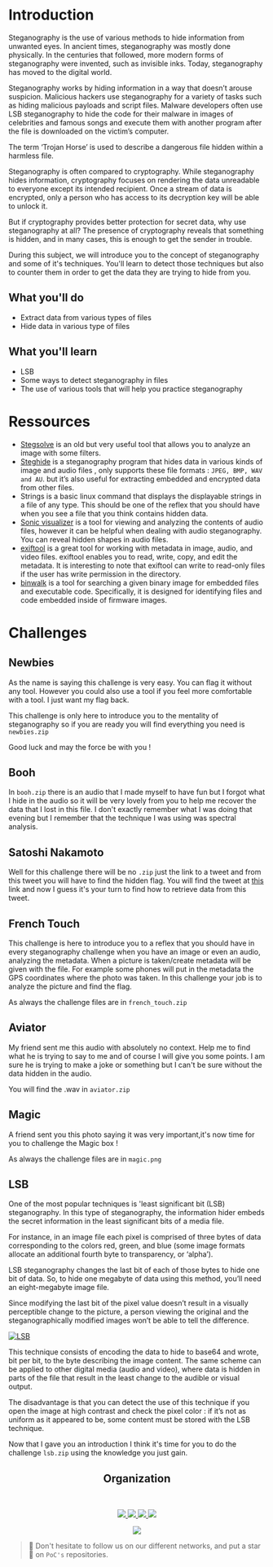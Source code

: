 # Introduction
Steganography is the use of various methods to hide information from unwanted eyes. In ancient times, steganography was mostly done physically. In the centuries that followed, more modern forms of steganography were invented, such as invisible inks. Today, steganography has moved to the digital world.

Steganography works by hiding information in a way that doesn’t arouse suspicion. Malicious hackers use steganography for a variety of tasks such as hiding malicious payloads and script files. Malware developers often use LSB steganography to hide the code for their malware in images of celebrities and famous songs and execute them with another program after the file is downloaded on the victim’s computer.

The term ‘Trojan Horse’ is used to describe a dangerous file hidden within a harmless file. 

Steganography is often compared to cryptography. While steganography hides information, cryptography focuses on rendering the data unreadable to everyone except its intended recipient. Once a stream of data is encrypted, only a person who has access to its decryption key will be able to unlock it.

But if cryptography provides better protection for secret data, why use steganography at all?
The presence of cryptography reveals that something is hidden, and in many cases, this is enough to get the sender in trouble.

During this subject, we will introduce you to the concept of steganography and some of it's techniques. 
You'll learn to detect those techniques but also to counter them in order to get the data they are trying to hide from you.

## What you'll do

 - Extract data from various types of files
-  Hide data in various type of files

## What you'll learn

- LSB
- Some ways to detect steganography in files
- The use of various tools that will help you practice steganography

# [](https://github.com/PoCInnovation/Pool2021/blob/master/Security/Steganography/README.md#useful-tools) Ressources
 - [Stegsolve](https://www.wechall.net/de/forum/show/thread/527/Stegsolve_1.3/) is an old but very useful tool that allows you to analyze an image with some filters.
 - [Steghide](https://github.com/StefanoDeVuono/steghide) is a steganography program that hides data in various kinds of image and audio files , only supports these file formats : `JPEG, BMP, WAV and AU`. but it’s also useful for extracting embedded and encrypted data from other files.
 - Strings is a basic linux command that displays the displayable strings in a file of any type. This should be one of the reflex that you should have when you see a file that you think contains hidden data.
 - [Sonic visualizer](https://www.sonicvisualiser.org) is a tool for viewing and analyzing the contents of audio files, however it can be helpful when dealing with audio steganography. You can reveal hidden shapes in audio files.
 - [exiftool](https://exiftool.org) is a great tool for working with metadata in image, audio, and video files. exiftool enables you to read, write, copy, and edit the metadata. It is interesting to note that exiftool can write to read-only files if the user has write permission in the directory.
 - [binwalk](https://github.com/ReFirmLabs/binwalk)  is a tool for searching a given binary image for embedded files and executable code. Specifically, it is designed for identifying files and code embedded inside of firmware images.

# [](https://github.com/PoCInnovation/Pool2021/blob/master/Security/Steganography/README.md#challenges)Challenges

## [](https://github.com/PoCInnovation/Pool2021/blob/master/Security/Steganography/README.md#pdf) Newbies
As the name is saying this challenge is very easy. You can flag it without any tool. However you could also use a tool if you feel more comfortable with a tool. I just want my flag back.

This challenge is only here to introduce you to the mentality of steganography so if you are ready you will find everything you need is `newbies.zip`

Good luck and may the force be with you !

## Booh	 
In `booh.zip` there is an audio that I made myself to have fun but I forgot what I hide in the audio so it will be very lovely from you to help me recover the data that I lost in this file. I don't exactly remember what I was doing that evening but I remember that the technique I was using was spectral analysis.

## Satoshi Nakamoto
Well for this challenge there will be no `.zip` just the link to a tweet and from this tweet you will have to find the hidden flag.
You will find the tweet at [this](https://twitter.com/etarc0s/status/1356688435042545671) link and now I guess it's your turn to find how to retrieve data from this tweet.

## [](https://github.com/PoCInnovation/Pool2021/blob/master/Security/Steganography/README.md#filter-pictures) French Touch
This challenge is here to introduce you to a reflex that you should have in every steganography challenge when you have an image or even an audio, analyzing the metadata. When a picture is taken/create metadata will be given with the file. For example some phones will put in the metadata the GPS coordinates where the photo was taken. In this challenge your job is to analyze the picture and find the flag.

 As always the challenge files are in `french_touch.zip`
 
## Aviator
My friend sent me this audio with absolutely no context. Help me to find what he is trying to say to me and of course I will give you some points. I am sure he is trying to make a joke or something but I can't be sure without the data hidden in the audio.

You will find the .wav in `aviator.zip`


## [](https://github.com/PoCInnovation/Pool2021/blob/master/Security/Steganography/README.md#filter-pictures) Magic
A friend sent you this photo saying it was very important,it's now time for you to challenge the Magic box !

 As always the challenge files are in `magic.png`
 
## [](https://github.com/PoCInnovation/Pool2021/blob/master/Security/Steganography/README.md#lsb) LSB

One of the most popular techniques is 'least significant bit (LSB) steganography. In this type of steganography, the information hider embeds the secret information in the least significant bits of a media file.

For instance, in an image file each pixel is comprised of three bytes of data corresponding to the colors red, green, and blue (some image formats allocate an additional fourth byte to transparency, or ‘alpha’).

LSB steganography changes the last bit of each of those bytes to hide one bit of data. So, to hide one megabyte of data using this method, you’ll need an eight-megabyte image file.

Since modifying the last bit of the pixel value doesn’t result in a visually perceptible change to the picture, a person viewing the original and the steganographically modified images won’t be able to tell the difference.

[![LSB](https://camo.githubusercontent.com/26cfadd3746657a94b32b6ceda3d7908ccf24a01d515e9a663df8e579625ecd2/68747470733a2f2f70776e68342e636f6d2f6c73622e706e67)](https://camo.githubusercontent.com/26cfadd3746657a94b32b6ceda3d7908ccf24a01d515e9a663df8e579625ecd2/68747470733a2f2f70776e68342e636f6d2f6c73622e706e67)

This technique consists of encoding the data to hide to base64 and wrote, bit per bit, to the byte describing the image content.
The same scheme can be applied to other digital media (audio and video), where data is hidden in parts of the file that result in the least change to the audible or visual output.

The disadvantage is that you can detect the use of this technique if you open the image at high contrast and check the pixel color : if it’s not as uniform as it appeared to be, some content must be stored with the LSB technique.

Now that I gave you an introduction I think it's time for you to do the challenge `lsb.zip`  using the knowledge you just gain.

<h2 align=center>
Organization
</h2>
<br/>
<p align='center'>
    <a href="https://www.linkedin.com/company/pocinnovation/mycompany/">
        <img src="https://img.shields.io/badge/LinkedIn-0077B5?style=for-the-badge&logo=linkedin&logoColor=white">
    </a>
    <a href="https://www.instagram.com/pocinnovation/">
        <img src="https://img.shields.io/badge/Instagram-E4405F?style=for-the-badge&logo=instagram&logoColor=white">
    </a>
    <a href="https://twitter.com/PoCInnovation">
        <img src="https://img.shields.io/badge/Twitter-1DA1F2?style=for-the-badge&logo=twitter&logoColor=white">
    </a>
    <a href="https://discord.com/invite/Yqq2ADGDS7">
        <img src="https://img.shields.io/badge/Discord-7289DA?style=for-the-badge&logo=discord&logoColor=white">
    </a>
</p>
<p align=center>
    <a href="https://www.poc-innovation.fr/">
        <img src="https://img.shields.io/badge/WebSite-1a2b6d?style=for-the-badge&logo=GitHub Sponsors&logoColor=white">
    </a>
</p>

> :rocket: Don't hesitate to follow us on our different networks, and put a star 🌟 on `PoC's` repositories.